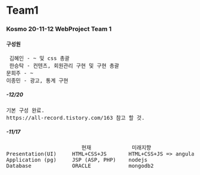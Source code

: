 # Team1

<h3>Kosmo 20-11-12 WebProject Team 1</h3>
<h4>구성원</h4>
<pre>
<PM> 김혜인 - ~ 및 css 총괄
<PL, PE> 한승탁 - 컨텐츠, 회원관리 구현 및 구현 총괄
문희주 - ~
이종민 - 광고, 통계 구현
</pre>

<h5>-12/20</h5>
<pre>
기본 구성 완료.
https://all-record.tistory.com/163 참고 할 것.
</pre>

<h5>-11/17</h5>
<pre>
                        현재             미래지향
Presentation(UI)     HTML+CSS+JS       HTML+CSS+JS => angular/reactjs/vuejs
Application (pg)     JSP (ASP, PHP)    nodejs
Database             ORACLE            mongodb2
</pre>
